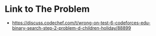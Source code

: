 # Link to The Problem
- https://discuss.codechef.com/t/wrong-on-test-6-codeforces-edu-binary-search-step-2-problem-d-children-holiday/88899